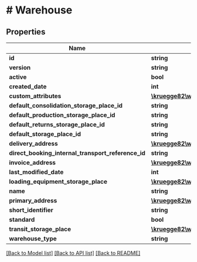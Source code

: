 # # Warehouse

## Properties

Name | Type | Description | Notes
------------ | ------------- | ------------- | -------------
**id** | **string** |  | [optional]
**version** | **string** |  | [optional]
**active** | **bool** |  | [optional]
**created_date** | **int** |  | [optional]
**custom_attributes** | [**\kruegge82\weclapp\Model\CustomAttribute[]**](CustomAttribute.md) |  | [optional]
**default_consolidation_storage_place_id** | **string** |  | [optional]
**default_production_storage_place_id** | **string** |  | [optional]
**default_returns_storage_place_id** | **string** |  | [optional]
**default_storage_place_id** | **string** |  | [optional]
**delivery_address** | [**\kruegge82\weclapp\Model\Address**](Address.md) |  | [optional]
**direct_booking_internal_transport_reference_id** | **string** |  | [optional]
**invoice_address** | [**\kruegge82\weclapp\Model\Address**](Address.md) |  | [optional]
**last_modified_date** | **int** |  | [optional]
**loading_equipment_storage_place** | [**\kruegge82\weclapp\Model\MinimalStoragePlace**](MinimalStoragePlace.md) |  | [optional]
**name** | **string** |  |
**primary_address** | [**\kruegge82\weclapp\Model\Address**](Address.md) |  | [optional]
**short_identifier** | **string** |  | [optional]
**standard** | **bool** |  | [optional]
**transit_storage_place** | [**\kruegge82\weclapp\Model\MinimalStoragePlace**](MinimalStoragePlace.md) |  | [optional]
**warehouse_type** | **string** |  | [optional]

[[Back to Model list]](../../README.md#models) [[Back to API list]](../../README.md#endpoints) [[Back to README]](../../README.md)
